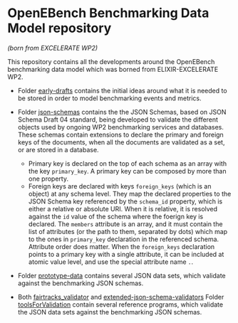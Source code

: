 # OpenEBench Benchmarking Data Model repository
_(born from EXCELERATE WP2)_

This repository contains all the developments around the OpenEBench benchmarking data model which was borned from ELIXIR-EXCELERATE WP2.

* Folder [early-drafts](early-drafts) contains the initial ideas around what it is needed to be stored in order to model benchmarking events and metrics.

* Folder [json-schemas](json-schemas) contains the the JSON Schemas, based on JSON Schema Draft 04 standard, being developed to validate the different objects used by ongoing WP2 benchmarking services and databases. These schemas contain extensions to declare the primary and foreign keys of the documents, when all the documents are validated as a set, or are stored in a database.

	* Primary key is declared on the top of each schema as an array with the key `primary_key`. A primary key can be composed by more than one property.
	* Foreign keys are declared with keys `foreign_keys` (which is an object) at any schema level. They map the declared properties to the JSON Schema key referenced by the `schema_id` property, which is either a relative or absolute URI. When it is relative, it is resolved against the `id` value of the schema where the foerign key is declared. The `members` attribute is an array, and it must contain the list of attributes (or the path to them, separated by dots) which map to the ones in `primary_key` declaration in the referenced schema. Attribute order does matter. When the `foreign_keys` declaration points to a primary key with a single attribute, it can be included at atomic value level, and use the special attribute name `.`.

* Folder [prototype-data](prototype-data) contains several JSON data sets, which validate against the benchmarking JSON schemas.

* Both [fairtracks_validator](https://github.com/fairtracks/fairtracks_validator/tree/master/python) and [extended-json-schema-validators](https://github.com/inab/extended-json-schema-validators) Folder [toolsForValidation](toolsForValidation) contain several reference programs, which validate the JSON data sets against the benchmarking JSON schemas.
